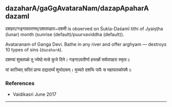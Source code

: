 ## dazaharA/gaGgAvataraNam/dazapApaharA dazamI

दशहरा/गङ्गावतरणम्/दशपापहरा~दशमी is observed on Śukla-Daśamī tithi of Jyaiṣṭha (lunar) month (sunrise (default)/puurvaviddha (default)).

Avataranam of Ganga Devi. Bathe in any river and offer arghyam — destroys 10 types of sins (`dazaharA`).

दशम्यां शुक्लपक्षे तु ज्येष्ठे मासे कुजे दिने।
गङ्गाऽवतीर्णा हस्तर्क्षे सर्वपापहरा स्मृता॥

यां काञ्चित् सरितं प्राप्य दद्यादर्घ्यं शुभोदकम्।
मुच्यते दशभिः पापैः स महापातकोपमैः॥
### References
* Vaidikasri June 2017

---
